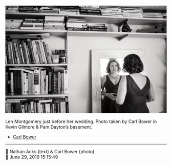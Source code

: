 ![Len Montgomery just before her wedding](assets/779a4d296728133f0a51504426441da8.webp)

Len Montgomery just before her wedding. Photo taken by Carl Bower in Kevin Gilmore & Pam Dayton’s basement.

* [Carl Bower](https://carlbowerphotos.com)

- - - -

<span aria-hidden="true">👥</span> Nathan Acks (text) & Carl Bower (photo)  
<span aria-hidden="true">📅</span> June 29, 2019 15:15:49
